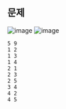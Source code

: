 ## 문제
![image](https://user-images.githubusercontent.com/102513932/206596936-a65e6c26-cae1-40bc-a72a-a6380e29d888.png)
![image](https://user-images.githubusercontent.com/102513932/206597228-e21a69b7-a1a9-4d4e-a9b9-d3a62d6852c2.png)

```
5 9
1 2
1 3
1 4
2 1
2 3
2 5
3 4
4 2
4 5
```
